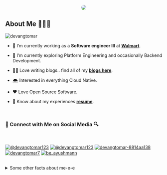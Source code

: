 <p align="center">
  <img style="border-radius: 25px;" src="./assets/images/main-copy.jpg" />
</p>
<h2 align="left">About Me 💁🏻‍♂️</h2>
<!-- <h1 align="center">Hi 👋, I'm Devang Tomar</h1> -->
<!-- <h3 align="center">Senior Software Engineer working in Bangalore, India</h3> -->

<p align="left"> <img src="https://komarev.com/ghpvc/?username=devangtomar&label=Profile%20views&color=0e75b6&style=flat" alt="devangtomar" /> </p>

- 🔭 I’m currently working as a **Software engineer III** at <a href="https://careers.walmart.com/technology">**Walmart**</a>.

- 🌱 I’m currently exploring Platform Engineering and occasionally Backend Development.

- 👨‍💻 Love writing blogs.. find all of my [**blogs here**](https://dev.to/devangtomar).

<!-- - 📝 I regularly write articles on [blog](https://devangtomar.medium.com/) -->

- 🌨️ Interested in everything Cloud Native.

- ❤️ Love Open Source Software.

- 📄 Know about my experiences [**resume**](https://drive.google.com/file/d/1IHLiohZ01EeT1DngaOzX1uEdWEdPz8bR/view).

<br>

<h3 align="left">🔗 Connect with Me on Social Media 🔍</h3><br>
<p align="left">
<a href="https://dev.to/devangtomar" target="blank"><img align="center" src="https://www.vectorlogo.zone/logos/devto/devto-ar21.svg" alt="@devangtomar123" height="50" width="80" /></a>
<a href="https://devangtomar.hashnode.dev/" target="blank"><img align="center" src="https://img.icons8.com/color/480/000000/hashnode.png" alt="@devangtomar123" height="30" width="40" /></a>
<a href="https://www.linkedin.com/in/devangtomar" target="blank"><img align="center" src="https://raw.githubusercontent.com/rahuldkjain/github-profile-readme-generator/master/src/images/icons/Social/linked-in-alt.svg" alt="devangtomar-8814aa138" height="30" width="40" /></a>
<!-- <a href="https://devangtomar.medium.com/" target="blank"><img align="center" src="https://raw.githubusercontent.com/rahuldkjain/github-profile-readme-generator/master/src/images/icons/Social/medium.svg" alt="@devangtomar123" height="30" width="40" /></a> -->
<a href="https://twitter.com/devangtomar7" target="blank"><img align="center" src="https://raw.githubusercontent.com/rahuldkjain/github-profile-readme-generator/master/src/images/icons/Social/twitter.svg" alt="devangtomar7" height="30" width="40" /></a>
<a href="https://instagram.com/be_ayushmann" target="blank"><img align="center" src="https://raw.githubusercontent.com/rahuldkjain/github-profile-readme-generator/master/src/images/icons/Social/instagram.svg" alt="be_ayushmann" height="30" width="40" /></a>
</p>
<br>

<details>

<summary>Some other facts about me-e-e</summary>

<br>
<h3 align="left">Languages and Tools:</h3><br>
<p align="left"> <a href="https://azure.microsoft.com/en-in/" target="_blank" rel="noreferrer"> <img src="https://www.vectorlogo.zone/logos/microsoft_azure/microsoft_azure-icon.svg" alt="azure" width="40" height="40"/> </a> <a href="https://www.gnu.org/software/bash/" target="_blank" rel="noreferrer"> <img src="https://www.vectorlogo.zone/logos/gnu_bash/gnu_bash-icon.svg" alt="bash" width="40" height="40"/> </a> <a href="https://www.w3schools.com/css/" target="_blank" rel="noreferrer"> <img src="https://raw.githubusercontent.com/devicons/devicon/master/icons/css3/css3-original-wordmark.svg" alt="css3" width="40" height="40"/> </a> <a href="https://www.docker.com/" target="_blank" rel="noreferrer"> <img src="https://raw.githubusercontent.com/devicons/devicon/master/icons/docker/docker-original-wordmark.svg" alt="docker" width="40" height="40"/> </a> <a href="https://firebase.google.com/" target="_blank" rel="noreferrer"> <img src="https://www.vectorlogo.zone/logos/firebase/firebase-icon.svg" alt="firebase" width="40" height="40"/> </a> <a href="https://flask.palletsprojects.com/" target="_blank" rel="noreferrer"> <img src="https://www.vectorlogo.zone/logos/pocoo_flask/pocoo_flask-icon.svg" alt="flask" width="40" height="40"/> </a> <a href="https://git-scm.com/" target="_blank" rel="noreferrer"> <img src="https://www.vectorlogo.zone/logos/git-scm/git-scm-icon.svg" alt="git" width="40" height="40"/> </a> <a href="https://grafana.com" target="_blank" rel="noreferrer"> <img src="https://www.vectorlogo.zone/logos/grafana/grafana-icon.svg" alt="grafana" width="40" height="40"/> </a> <a href="https://www.w3.org/html/" target="_blank" rel="noreferrer"> <img src="https://raw.githubusercontent.com/devicons/devicon/master/icons/html5/html5-original-wordmark.svg" alt="html5" width="40" height="40"/> </a> <a href="https://developer.mozilla.org/en-US/docs/Web/JavaScript" target="_blank" rel="noreferrer"> <img src="https://raw.githubusercontent.com/devicons/devicon/master/icons/javascript/javascript-original.svg" alt="javascript" width="40" height="40"/> </a> <a href="https://www.jenkins.io" target="_blank" rel="noreferrer"> <img src="https://www.vectorlogo.zone/logos/jenkins/jenkins-icon.svg" alt="jenkins" width="40" height="40"/> </a> <a href="https://www.elastic.co/kibana" target="_blank" rel="noreferrer"> <img src="https://www.vectorlogo.zone/logos/elasticco_kibana/elasticco_kibana-icon.svg" alt="kibana" width="40" height="40"/> </a> <a href="https://kubernetes.io" target="_blank" rel="noreferrer"> <img src="https://www.vectorlogo.zone/logos/kubernetes/kubernetes-icon.svg" alt="kubernetes" width="40" height="40"/> </a> <a href="https://www.linux.org/" target="_blank" rel="noreferrer"> <img src="https://raw.githubusercontent.com/devicons/devicon/master/icons/linux/linux-original.svg" alt="linux" width="40" height="40"/> </a> <a href="https://www.mongodb.com/" target="_blank" rel="noreferrer"> <img src="https://raw.githubusercontent.com/devicons/devicon/master/icons/mongodb/mongodb-original-wordmark.svg" alt="mongodb" width="40" height="40"/> </a> <a href="https://www.mysql.com/" target="_blank" rel="noreferrer"> <img src="https://raw.githubusercontent.com/devicons/devicon/master/icons/mysql/mysql-original-wordmark.svg" alt="mysql" width="40" height="40"/> </a> <a href="https://nodejs.org" target="_blank" rel="noreferrer"> <img src="https://raw.githubusercontent.com/devicons/devicon/master/icons/nodejs/nodejs-original-wordmark.svg" alt="nodejs" width="40" height="40"/> </a> <a href="https://pandas.pydata.org/" target="_blank" rel="noreferrer"> <img src="https://raw.githubusercontent.com/devicons/devicon/2ae2a900d2f041da66e950e4d48052658d850630/icons/pandas/pandas-original.svg" alt="pandas" width="40" height="40"/> </a> <a href="https://www.postgresql.org" target="_blank" rel="noreferrer"> <img src="https://raw.githubusercontent.com/devicons/devicon/master/icons/postgresql/postgresql-original-wordmark.svg" alt="postgresql" width="40" height="40"/> </a> <a href="https://postman.com" target="_blank" rel="noreferrer"> <img src="https://www.vectorlogo.zone/logos/getpostman/getpostman-icon.svg" alt="postman" width="40" height="40"/> </a> <a href="https://www.python.org" target="_blank" rel="noreferrer"> <img src="https://raw.githubusercontent.com/devicons/devicon/master/icons/python/python-original.svg" alt="python" width="40" height="40"/> </a> <a href="https://tailwindcss.com/" target="_blank" rel="noreferrer" > <img src="https://www.vectorlogo.zone/logos/tailwindcss/tailwindcss-icon.svg" alt="tailwind" width="40" height="40"/ > </a> </p>

<br>

<p><img align="center" src="https://github-readme-stats.vercel.app/api/top-langs?username=devangtomar&show_icons=true&locale=en&layout=compact&langs_count=8&hide=php,powershell&theme=github_dark"  alt="devangtomar"  /></p>

<br>

<p>&nbsp;<img align="center" src="https://github-readme-stats.vercel.app/api?username=devangtomar&show_icons=true&locale=en&theme=github_dark" alt="devangtomar"  /></p>

<br>

<p><img align="center" src="https://github-readme-streak-stats.herokuapp.com/?user=devangtomar&theme=dark&dates=DDDDDD&currStreakLabel=268EDD&sideLabels=268EDD" alt="devangtomar"  /></p>

</details>
